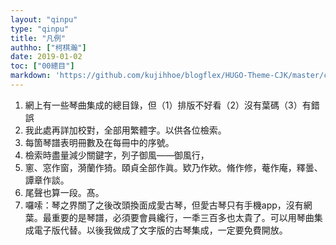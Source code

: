 ```yaml
---
layout: "qinpu"
type: "qinpu"
title: "凡例"
authho: ["柯棋瀚"]
date: 2019-01-02
toc: ["00總目"]
markdown: 'https://github.com/kujihhoe/blogflex/HUGO-Theme-CJK/master/content/qinpu/00table/00凡例.md'
---
```


1. 網上有一些<v>琴曲集成</v>的總目錄，但（1）排版不好看（2）沒有葉碼（3）有錯誤
2. 我此處再詳加校對，全部用繁體字。以供各位檢索。
3. 每箇琴譜表明冊數及在每冊中的序號。
4. 檢索時盡量減少關鍵字，列子御風——御風行，
5. 窻、窓作窗，漪蘭作猗。頤貞全部作眞。欵乃作欸。脩作修，菴作庵，釋曇、譚章作談。
6. 尾聲也算一段。髙。
7. 囉嗦：琴之界關了之後改頭換面成愛古琴，但愛古琴只有手機app，沒有網葉。最重要的是琴譜，必須要會員纔行，一秊三百多也太貴了。可以用琴曲集成電子版代替。以後我做成了文字版的古琴集成，一定要免費開放。
